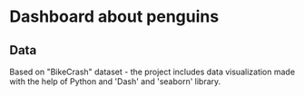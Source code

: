 # Dashboard about penguins


## Data
Based on "BikeCrash" dataset - the project includes data visualization made with the help of Python and 'Dash' and 'seaborn' library.


